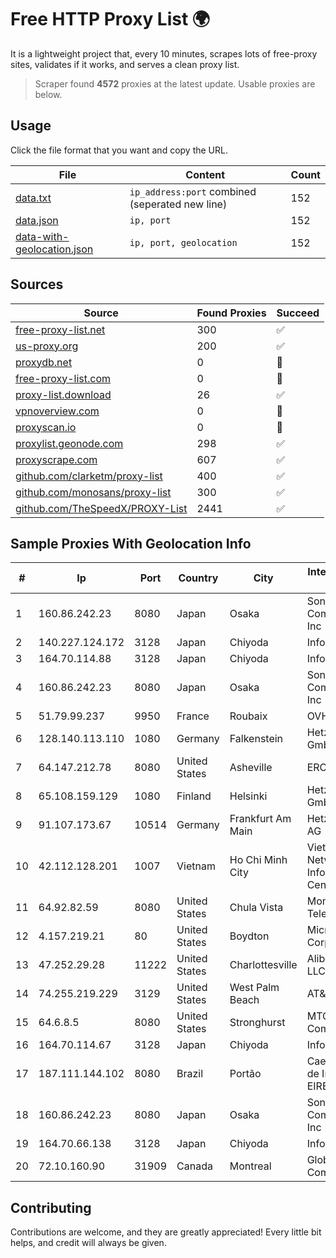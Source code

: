 
# Free HTTP Proxy List 🌍

It is a lightweight project that, every 10 minutes, scrapes lots of free-proxy sites, validates if it works, and serves a clean proxy list.


> Scraper found **4572** proxies at the latest update. Usable proxies are below.

## Usage

Click the file format that you want and copy the URL.


|File|Content|Count|
|----|-------|-----|
|[data.txt](https://raw.githubusercontent.com/themiralay/Proxy-List-World/master/data.txt)|`ip_address:port` combined (seperated new line)|152|
|[data.json](https://raw.githubusercontent.com/themiralay/Proxy-List-World/master/data.json)|`ip, port`|152|
|[data-with-geolocation.json](https://raw.githubusercontent.com/themiralay/Proxy-List-World/master/data-with-geolocation.json)|`ip, port, geolocation`|152|

## Sources

|Source|Found Proxies|Succeed|
|------|-------------|-------|
|[free-proxy-list.net](https://free-proxy-list.net)|300|✅|
|[us-proxy.org](https://www.us-proxy.org)|200|✅|
|[proxydb.net](http://proxydb.net)|0|🚫|
|[free-proxy-list.com](https://free-proxy-list.com/?page=&port=&type%5B%5D=http&type%5B%5D=https&up_time=0&search=Search)|0|🚫|
|[proxy-list.download](https://www.proxy-list.download/HTTP)|26|✅|
|[vpnoverview.com](https://vpnoverview.com/privacy/anonymous-browsing/free-proxy-servers)|0|🚫|
|[proxyscan.io](https://www.proxyscan.io)|0|🚫|
|[proxylist.geonode.com](https://proxylist.geonode.com/api/proxy-list?limit=300&page=1&sort_by=lastChecked&sort_type=desc&protocols=http,https)|298|✅|
|[proxyscrape.com](https://api.proxyscrape.com/v2/?request=displayproxies&protocol=http&timeout=10000&country=all&ssl=all&anonymity=all)|607|✅|
|[github.com/clarketm/proxy-list](https://raw.githubusercontent.com/clarketm/proxy-list/master/proxy-list-raw.txt)|400|✅|
|[github.com/monosans/proxy-list](https://raw.githubusercontent.com/monosans/proxy-list/main/proxies/http.txt)|300|✅|
|[github.com/TheSpeedX/PROXY-List](https://raw.githubusercontent.com/TheSpeedX/PROXY-List/master/http.txt)|2441|✅|


## Sample Proxies With Geolocation Info

|#|Ip|Port|Country|City|Internet Service Provider|
|-|--|----|-------|----|-------------------------|
|1|160.86.242.23|8080|Japan|Osaka|Sony Network Communications Inc|
|2|140.227.124.172|3128|Japan|Chiyoda|InfoSphere|
|3|164.70.114.88|3128|Japan|Chiyoda|InfoSphere|
|4|160.86.242.23|8080|Japan|Osaka|Sony Network Communications Inc|
|5|51.79.99.237|9950|France|Roubaix|OVH SAS|
|6|128.140.113.110|1080|Germany|Falkenstein|Hetzner Online GmbH|
|7|64.147.212.78|8080|United States|Asheville|ERC Broadband|
|8|65.108.159.129|1080|Finland|Helsinki|Hetzner Online GmbH|
|9|91.107.173.67|10514|Germany|Frankfurt Am Main|Hetzner Online AG|
|10|42.112.128.201|1007|Vietnam|Ho Chi Minh City|Vietnam Internet Network Information Center|
|11|64.92.82.59|8080|United States|Chula Vista|Momentum Telecom, Inc.|
|12|4.157.219.21|80|United States|Boydton|Microsoft Corporation|
|13|47.252.29.28|11222|United States|Charlottesville|Alibaba.com LLC|
|14|74.255.219.229|3129|United States|West Palm Beach|AT&T Corp.|
|15|64.6.8.5|8080|United States|Stronghurst|MTC Communications|
|16|164.70.114.67|3128|Japan|Chiyoda|InfoSphere|
|17|187.111.144.102|8080|Brazil|Portão|Caezar Provedor de Internet EIRELI|
|18|160.86.242.23|8080|Japan|Osaka|Sony Network Communications Inc|
|19|164.70.66.138|3128|Japan|Chiyoda|InfoSphere|
|20|72.10.160.90|31909|Canada|Montreal|GloboTech Communications|



## Contributing

Contributions are welcome, and they are greatly appreciated! Every
little bit helps, and credit will always be given.

